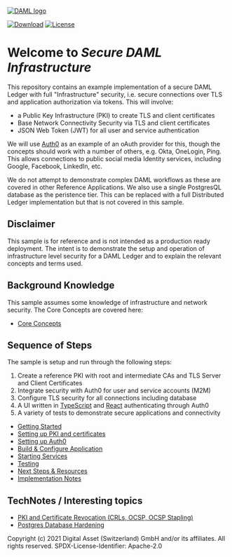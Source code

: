 [![DAML logo](https://daml.com/wp-content/uploads/2020/03/logo.png)](https://www.daml.com)

[![Download](https://img.shields.io/github/release/digital-asset/daml.svg?label=Download)](https://docs.daml.com/getting-started/installation.html)
[![License](https://img.shields.io/badge/License-Apache%202.0-blue.svg)](https://github.com/digital-asset/daml/blob/master/LICENSE)

# Welcome to _Secure DAML Infrastructure_

This repository contains an example implementation of a secure DAML Ledger with full "Infrastructure" security, 
i.e. secure connections over TLS and application authorization via tokens. This will involve:
 
- a Public Key Infrastructure (PKI) to create TLS and client certificates
- Base Network Connectivity Security via TLS and client certificates
- JSON Web Token (JWT) for all user and service authentication 

We will use [Auth0](https://www.auth0.com) as an example of an oAuth provider for this, 
though the concepts should work with a number of others, e.g. Okta, OneLogin, Ping. This allows connections
to public social media Identity services, including Google, Facebook, LinkedIn, etc. 

We do not attempt to demonstrate complex DAML workflows as these are covered in other Reference Applications. We also use a single PostgresQL 
database as the peristence tier. This can be replaced with a full Distributed Ledger implementation but that is not covered
in this sample. 

## Disclaimer

This sample is for reference and is not intended as a production ready deployment. The intent is to demonstrate the setup and operation of infrastructure level security for a
DAML Ledger and to explain the relevant concepts and terms used.  

## Background Knowledge

This sample assumes some knowledge of infrastructure and network security. The Core Concepts are covered here:

- [Core Concepts](./CoreConcepts.md)

## Sequence of Steps

The sample is setup and run through the following steps:

1. Create a reference PKI with root and intermediate CAs and TLS Server and Client Certificates
2. Integrate security with Auth0 for user and service accounts (M2M)
3. Configure TLS security for all connections including database
4. A UI written in [TypeScript](https://www.typescriptlang.org/) and [React](https://reactjs.org/) authenticating through Auth0
5. A variety of tests to demonstrate secure applications and connectivity

- [Getting Started](./GettingStarted.md)
- [Setting up PKI and certificates](./PKISetup.md)
- [Setting up Auth0](./Auth0Setup.md)
- [Build & Configure Application](./BuildSteps.md)
- [Starting Services](./StartingServices.md)
- [Testing](./Testing.md)
- [Next Steps & Resources](./NextSteps.md)
- [Implementation Notes](./ImplementationNotes.md)

## TechNotes / Interesting topics

- [PKI and Certificate Revocation (CRLs, OCSP, OCSP Stapling)](./technote-ocsp-cert-revocation.md)
- [Postgres Database Hardening](./technote-postgresql.md)

Copyright (c) 2021 Digital Asset (Switzerland) GmbH and/or its affiliates. All rights reserved.
SPDX-License-Identifier: Apache-2.0


